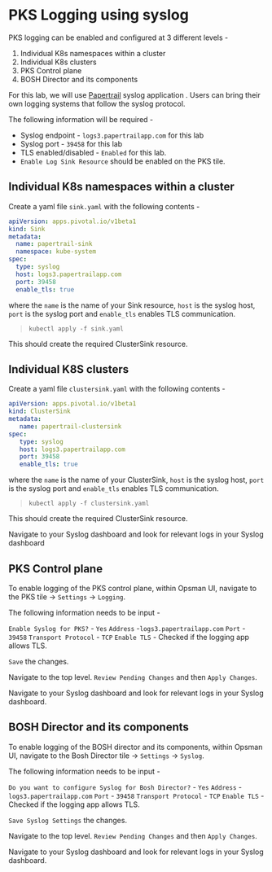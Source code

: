 
# PKS Logging using syslog

PKS logging can be enabled and configured at 3 different levels - 

1. Individual K8s namespaces within a cluster
2. Individual K8s clusters
3. PKS Control plane
4. BOSH Director and its components

For this lab, we will use [Papertrail](https://papertrailapp.com) syslog application . Users can bring their own logging systems that follow the syslog protocol. 

The following information will be required - 

* Syslog endpoint - `logs3.papertrailapp.com` for this lab
* Syslog port - `39458` for this lab
* TLS enabled/disabled - `Enabled` for this lab. 
* `Enable Log Sink Resource` should be enabled on the PKS tile.

## Individual K8s namespaces within a cluster

Create a yaml file `sink.yaml` with the following contents -
```yaml
apiVersion: apps.pivotal.io/v1beta1
kind: Sink
metadata:
  name: papertrail-sink
  namespace: kube-system
spec:
  type: syslog
  host: logs3.papertrailapp.com
  port: 39458
  enable_tls: true
```
where the `name`  is the name  of your Sink resource, `host` is the syslog host, `port` is the syslog port and `enable_tls` enables TLS communication.

> `kubectl apply -f sink.yaml`

This should create the required ClusterSink resource. 

## Individual K8S clusters

Create a yaml file `clustersink.yaml` with the following contents -

```yaml
apiVersion: apps.pivotal.io/v1beta1
kind: ClusterSink
metadata:
   name: papertrail-clustersink
spec:
   type: syslog
   host: logs3.papertrailapp.com
   port: 39458
   enable_tls: true
```

where the `name`  is the name  of your ClusterSink, `host` is the syslog host, `port` is the syslog port and `enable_tls` enables TLS communication. 

> `kubectl apply -f clustersink.yaml`

This should create the required ClusterSink resource. 

Navigate to your Syslog dashboard and look for relevant logs in your Syslog dashboard

## PKS Control plane

To enable logging of the PKS control plane, within Opsman UI, navigate to the PKS tile -> `Settings` -> `Logging`.

The following information needs to be input - 

`Enable Syslog for PKS?` - `Yes`
`Address` -`logs3.papertrailapp.com` 
`Port` - `39458`
`Transport Protocol` - `TCP`
`Enable TLS` - Checked if the logging app allows TLS.

`Save` the changes. 

Navigate to the top level. `Review Pending Changes` and then `Apply Changes`. 

Navigate to your Syslog dashboard and look for relevant logs in your Syslog dashboard.

## BOSH Director and its components

To enable logging of the BOSH director and its components, within Opsman UI, navigate to the Bosh Director tile -> `Settings` -> `Syslog`.

The following information needs to be input - 

`Do you want to configure Syslog for Bosh Director?` - `Yes`
`Address` -`logs3.papertrailapp.com` 
`Port` - `39458`
`Transport Protocol` - `TCP`
`Enable TLS` - Checked if the logging app allows TLS.

`Save Syslog Settings` the changes. 

Navigate to the top level. `Review Pending Changes` and then `Apply Changes`. 

Navigate to your Syslog dashboard and look for relevant logs in your Syslog dashboard.
<!--stackedit_data:
eyJoaXN0b3J5IjpbMTk0MDMzNDA0MywtMTQwMjk2MjU1OSwtMj
EzMTc0ODMwOSwyMDA5NDM5NTU1LDc4NTY5NjA1NywyMTA2OTE0
ODQ3LDEyMjY5ODIzODldfQ==
-->